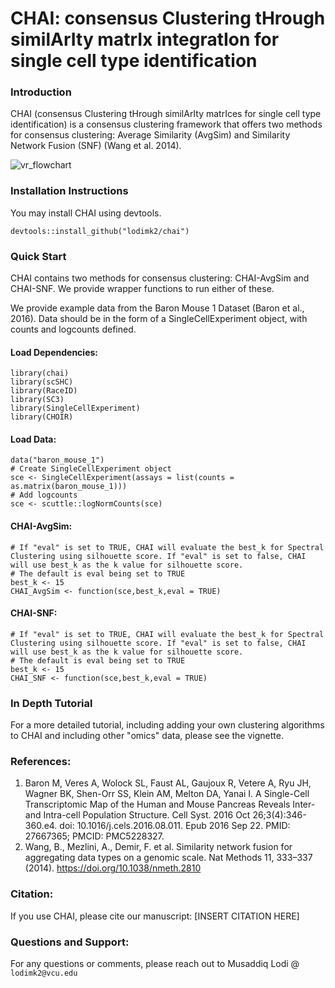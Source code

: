 # CHAI: consensus Clustering tHrough similArIty matrIx integratIon for single cell type identification

### Introduction 
CHAI (consensus Clustering tHrough similArIty matrIces for single cell type identification) is a consensus clustering framework that offers two methods for consensus clustering: Average Similarity (AvgSim) and Similarity Network Fusion (SNF) (Wang et al. 2014).

![vr_flowchart](https://github.com/lodimk2/chai/assets/69815640/21202365-38f7-4fa9-aeff-c8f5b14c9fe9)

### Installation Instructions 

You may install CHAI using devtools. 

```devtools::install_github("lodimk2/chai")```

### Quick Start

CHAI contains two methods for consensus clustering: CHAI-AvgSim and CHAI-SNF. We provide wrapper functions to run either of these. 

We provide example data from the Baron Mouse 1 Dataset (Baron et al., 2016). Data should be in the form of a SingleCellExperiment object, with counts and logcounts defined. 

#### Load Dependencies:

```
library(chai)
library(scSHC)
library(RaceID)
library(SC3)
library(SingleCellExperiment)
library(CHOIR)
```

#### Load Data:

```
data("baron_mouse_1")
# Create SingleCellExperiment object
sce <- SingleCellExperiment(assays = list(counts = as.matrix(baron_mouse_1)))
# Add logcounts 
sce <- scuttle::logNormCounts(sce)
```
#### CHAI-AvgSim:

```
# If "eval" is set to TRUE, CHAI will evaluate the best_k for Spectral Clustering using silhouette score. If "eval" is set to false, CHAI will use best_k as the k value for silhouette score.
# The default is eval being set to TRUE
best_k <- 15
CHAI_AvgSim <- function(sce,best_k,eval = TRUE)
```

#### CHAI-SNF:

```
# If "eval" is set to TRUE, CHAI will evaluate the best_k for Spectral Clustering using silhouette score. If "eval" is set to false, CHAI will use best_k as the k value for silhouette score.
# The default is eval being set to TRUE
best_k <- 15
CHAI_SNF <- function(sce,best_k,eval = TRUE)
```
### In Depth Tutorial
For a more detailed tutorial, including adding your own clustering algorithms to CHAI and including other "omics" data, please see the vignette. 

### References:
1. Baron M, Veres A, Wolock SL, Faust AL, Gaujoux R, Vetere A, Ryu JH, Wagner BK, Shen-Orr SS, Klein AM, Melton DA, Yanai I. A Single-Cell Transcriptomic Map of the Human and Mouse Pancreas Reveals Inter- and Intra-cell Population Structure. Cell Syst. 2016 Oct 26;3(4):346-360.e4. doi: 10.1016/j.cels.2016.08.011. Epub 2016 Sep 22. PMID: 27667365; PMCID: PMC5228327.
2. Wang, B., Mezlini, A., Demir, F. et al. Similarity network fusion for aggregating data types on a genomic scale. Nat Methods 11, 333–337 (2014). https://doi.org/10.1038/nmeth.2810

### Citation:
If you use CHAI, please cite our manuscript: [INSERT CITATION HERE]

### Questions and Support:
For any questions or comments, please reach out to Musaddiq Lodi @ ```lodimk2@vcu.edu```
